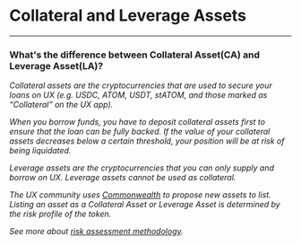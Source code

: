 # Collateral and Leverage Assets

---

### What's the difference between Collateral Asset(CA) and Leverage Asset(LA)?

_Collateral assets are the cryptocurrencies that are used to secure your loans on UX (e.g. USDC, ATOM, USDT, stATOM, and those marked as “Collateral” on the UX app)._

_When you borrow funds, you have to deposit collateral assets first to ensure that the loan can be fully backed. If the value of your collateral assets decreases below a certain threshold, your position will be at risk of being liquidated._

_Leverage assets are the cryptocurrencies that you can only supply and borrow on UX. Leverage assets cannot be used as collateral._

_The UX community uses [Commonwealth](https://commonwealth.im/ux/discussions) to propose new assets to list. Listing an asset as a Collateral Asset or Leverage Asset is determined by the risk profile of the token._

_See more about [risk assessment methodology](https://learning.ux.xyz/governance/asset-listing/risk-assessment-methodology.html)._
